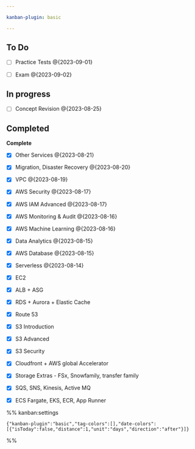 ```yaml
---

kanban-plugin: basic

---
```


## To Do

- [ ] Practice Tests @{2023-09-01}
- [ ] Exam @{2023-09-02}


## In progress

- [ ] Concept Revision @{2023-08-25}


## Completed

**Complete**
- [x] Other Services @{2023-08-21}
- [x] Migration, Disaster Recovery @{2023-08-20}
- [x] VPC @{2023-08-19}
- [x] AWS Security @{2023-08-17}
- [x] AWS IAM Advanced @{2023-08-17}
- [x] AWS Monitoring & Audit @{2023-08-16}
- [x] AWS Machine Learning @{2023-08-16}
- [x] Data Analytics @{2023-08-15}
- [x] AWS Database @{2023-08-15}
- [x] Serverless @{2023-08-14}
- [x] EC2
- [x] ALB + ASG
- [x] RDS + Aurora + Elastic Cache
- [x] Route 53
- [x] S3 Introduction
- [x] S3 Advanced
- [x] S3 Security
- [x] Cloudfront + AWS global Accelerator
- [x] Storage Extras - FSx, Snowfamily, transfer family
- [x] SQS, SNS, Kinesis, Active MQ
- [x] ECS Fargate, EKS, ECR, App Runner




%% kanban:settings
```
{"kanban-plugin":"basic","tag-colors":[],"date-colors":[{"isToday":false,"distance":1,"unit":"days","direction":"after"}]}
```
%%